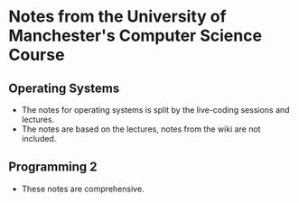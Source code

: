 # Notes from the University of Manchester's Computer Science Course

##  Operating Systems
* The notes for operating systems is split by the live-coding sessions and lectures.
* The notes are based on the lectures, notes from the wiki are not included.

## Programming 2
* These notes are comprehensive.